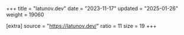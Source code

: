 +++
title = "latunov.dev"
date = "2023-11-17"
updated = "2025-01-26"
weight = 19060

[extra]
source = "https://latunov.dev/"
ratio = 11
size = 19
+++
